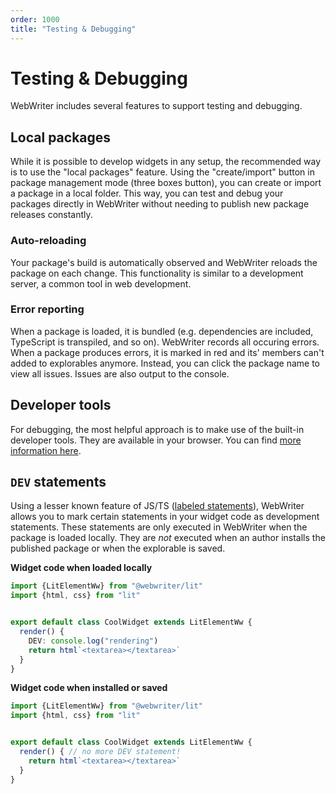 ```yaml
---
order: 1000
title: "Testing & Debugging"
---
```


# Testing & Debugging

WebWriter includes several features to support testing and debugging.

## Local packages
While it is possible to develop widgets in any setup, the recommended way is to use the "local packages" feature. Using the "create/import" button in package management mode (three boxes button), you can create or import a package in a local folder. This way, you can test and debug your packages directly in WebWriter without needing to publish new package releases constantly.

### Auto-reloading
Your package's build is automatically observed and WebWriter reloads the package on each change. This functionality is similar to a development server, a common tool in web development.

### Error reporting
When a package is loaded, it is bundled (e.g. dependencies are included, TypeScript is transpiled, and so on). WebWriter records all occuring errors. When a package produces errors, it is marked in red and its' members can't added to explorables anymore. Instead, you can click the package name to view all issues. Issues are also output to the console.

## Developer tools
For debugging, the most helpful approach is to make use of the built-in developer tools. They are available in your browser. You can find [more information here](https://developer.mozilla.org/en-US/docs/Learn/Common_questions/Tools_and_setup/What_are_browser_developer_tools).

## `DEV` statements
Using a lesser known feature of JS/TS ([labeled statements](https://developer.mozilla.org/en-US/docs/Web/JavaScript/Reference/Statements/label)), WebWriter allows you to mark certain statements in your widget code as development statements. These statements are only executed in WebWriter when the package is loaded locally. They are *not* executed when an author installs the published package or when the explorable is saved.

**Widget code when loaded locally**
```ts
import {LitElementWw} from "@webwriter/lit"
import {html, css} from "lit"


export default class CoolWidget extends LitElementWw {
  render() {
    DEV: console.log("rendering")
    return html`<textarea></textarea>`
  }
}
```

**Widget code when installed or saved**
```ts
import {LitElementWw} from "@webwriter/lit"
import {html, css} from "lit"


export default class CoolWidget extends LitElementWw {
  render() { // no more DEV statement!
    return html`<textarea></textarea>`
  }
}
```